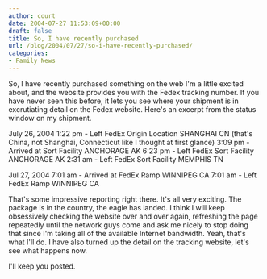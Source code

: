 ```yaml
---
author: court
date: 2004-07-27 11:53:09+00:00
draft: false
title: So, I have recently purchased
url: /blog/2004/07/27/so-i-have-recently-purchased/
categories:
- Family News
---
```


So, I have recently purchased something on the web I'm a little excited about, and the website provides you with the Fedex tracking number.  If you have never seen this before, it lets you see where your shipment is in excrutiating detail on the Fedex website.  Here's an excerpt from the status window on my shipment.

July 26, 2004
1:22 pm - Left FedEx Origin Location SHANGHAI CN (that's China, not Shanghai, Connecticut like I thought at first glance)
3:09 pm - Arrived at Sort Facility ANCHORAGE AK
6:23 pm - Left FedEx Sort Facility ANCHORAGE AK
2:31 am - Left FedEx Sort Facility MEMPHIS TN

Jul 27, 2004
7:01 am - Arrived at FedEx Ramp WINNIPEG CA
7:01 am - Left FedEx Ramp WINNIPEG CA

That's some impressive reporting right there.  It's all very exciting.  The package is in the country, the eagle has landed.  I think I will keep obsessively checking the website over and over again, refreshing the page repeatedly until the network guys come and ask me nicely to stop doing that since I'm taking all of the available Internet bandwidth.  Yeah, that's what I'll do.  I have also turned up the detail on the tracking website, let's see what happens now.

I'll keep you posted.
